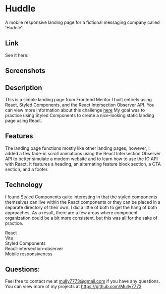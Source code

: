 # Huddle

A mobile responsive landing page for a fictional messaging company called 'Huddle'.

## Link

See it here:

## Screenshots

## Description

This is a simple landing page from Frontend Mentor I built entirely using React, Styled Components, and the React Intersection Observer API. You can view more information about this challenge [here](https://www.frontendmentor.io/challenges/huddle-landing-page-with-alternating-feature-blocks-5ca5f5981e82137ec91a5100) My goal was to practice using Styled Components to create a nice-looking static landing page using React.

## Features

The landing page functions mostly like other landing pages; however, I added a few fade-in scroll animations using the React Intersection Observer API to better simulate a modern website and to learn how to use the IO API with React. It features a heading, an alternating feature block section, a CTA section, and a footer.

## Technology

I found Styled Components quite interesting in that the styled components themselves can live within the React components or they can be placed in a separate directory of their own. I did a little of both to get the hang of both approaches. As a result, there are a few areas where component organization could be a bit more consistent, but this was all for the sake of practice.

React
<br>
Vite
<br>
Styled Components
<br>
React-intersection-observer
<br>
Mobile responsiveness
<br>

## Questions:

Feel free to contact me at mully7773@gmail.com if you have any questions. <br>
You can view more of my projects at https://github.com/Mully7773.
